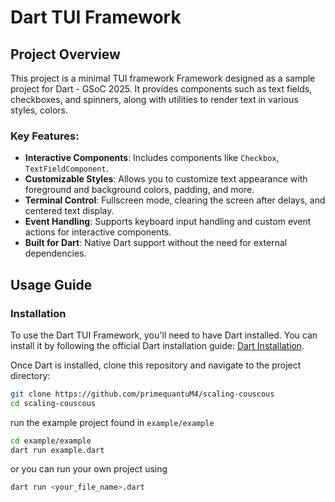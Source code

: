 # Dart TUI Framework

## Project Overview

This project is a minimal TUI framework Framework designed as a sample project for Dart - GSoC 2025. It provides components such as text fields, checkboxes, and spinners, along with utilities to render text in various styles, colors.

### Key Features:
- **Interactive Components**: Includes components like `Checkbox`, `TextFieldComponent`.
- **Customizable Styles**: Allows you to customize text appearance with foreground and background colors, padding, and more.
- **Terminal Control**: Fullscreen mode, clearing the screen after delays, and centered text display.
- **Event Handling**: Supports keyboard input handling and custom event actions for interactive components.
- **Built for Dart**: Native Dart support without the need for external dependencies.

## Usage Guide

### Installation

To use the Dart TUI Framework, you'll need to have Dart installed. You can install it by following the official Dart installation guide: [Dart Installation](https://dart.dev/get-dart).

Once Dart is installed, clone this repository and navigate to the project directory:

```bash
git clone https://github.com/primequantuM4/scaling-couscous
cd scaling-couscous
```

run the example project found in `example/example`

```bash
cd example/example
dart run example.dart
```

or you can run your own project using
```bash
dart run <your_file_name>.dart
```


